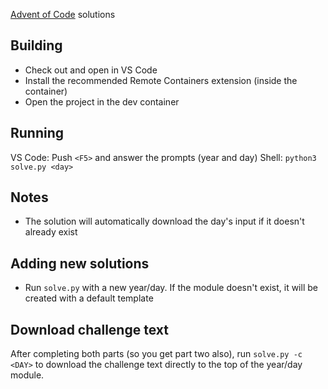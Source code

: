 [Advent of Code](http://adventofcode.com) solutions

## Building
- Check out and open in VS Code
- Install the recommended Remote Containers extension (inside the container)
- Open the project in the dev container

## Running
VS Code: Push `<F5>` and answer the prompts (year and day)
Shell: `python3 solve.py <day>`

## Notes
- The solution will automatically download the day's input if it doesn't already exist

## Adding new solutions
- Run `solve.py` with a new year/day. If the module doesn't exist, it will be
  created with a default template

## Download challenge text
After completing both parts (so you get part two also), run `solve.py -c <DAY>`
to download the challenge text directly to the top of the year/day module.